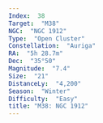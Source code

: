 ```yaml
---
Index:  38
Target:  "M38"
NGC:  "NGC 1912"
Type:  "Open Cluster"
Constellation:  "Auriga"
RA:  "5h 28.7m"
Dec:  "35°50"
Magnitude:  "7.4"
Size:  "21"
DistanceLy:  "4,200"
Season:  "Winter"
Difficulty:  "Easy"
title: "M38: NGC 1912"
---
```

